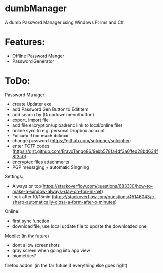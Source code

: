 # dumbManager
A dumb Password Manager using Windows Forms and C#


# Features:
- Offline Password Manger
- Password Generator

# ToDo:

Password Manager:
- create Updater exe
- add Password Gen Button to EditItem
- add search by (Dropdown menu/button)
- export, import file
- add file encryption/upload(enc link to local/online file)
- online sync to e.g. personal Dropbox account
- Failsafe if too much deleted
- change password (https://github.com/sqlcipher/sqlcipher)
- enter TOTP codes (https://gist.github.com/BravoTango86/9ebb578fa4df3a0ffed28bd634f8f3c0)
- encrypted files attachments
- PGP messaging + automatic Singning

Settings:
- Always on top(https://stackoverflow.com/questions/683330/how-to-make-a-window-always-stay-on-top-in-net)
- lock after 10/15min (https://stackoverflow.com/questions/45146043/c-sharp-automatically-close-a-form-after-x-minutes)


Online: 
- first sync function
- download file, use local update file to update the downloaded one




Mobile: (in the future)
- dont allow screenshots
- gray screen when going into app view
- biometrics?


firefox addon: (in the far future if everything else goes right)

